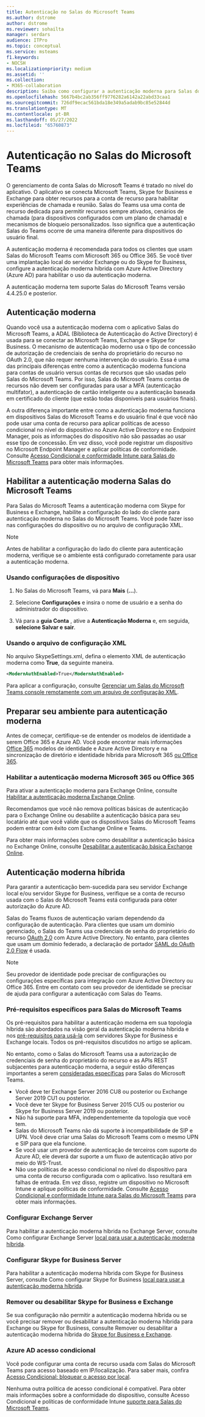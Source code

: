```yaml
---
title: Autenticação no Salas do Microsoft Teams
ms.author: dstrome
author: dstrome
ms.reviewer: sohailta
manager: serdars
audience: ITPro
ms.topic: conceptual
ms.service: msteams
f1.keywords:
- NOCSH
ms.localizationpriority: medium
ms.assetid: ''
ms.collection:
- M365-collaboration
description: Saiba como configurar a autenticação moderna para Salas do Microsoft Teams
ms.openlocfilehash: 5667b4bc2ab356ff9776282a6142a22abd33caa1
ms.sourcegitcommit: 726df9ecac561bda18e349a5adab9bc85e52844d
ms.translationtype: MT
ms.contentlocale: pt-BR
ms.lasthandoff: 05/27/2022
ms.locfileid: "65760873"
---
```

# <a name="authentication-in-microsoft-teams-rooms"></a>Autenticação no Salas do Microsoft Teams

O gerenciamento de conta Salas do Microsoft Teams é tratado no nível do aplicativo. O aplicativo se conecta Microsoft Teams, Skype for Business e Exchange para obter recursos para a conta de recurso para habilitar experiências de chamada e reunião. Salas do Teams usa uma conta de recurso dedicada para permitir recursos sempre ativados, cenários de chamada (para dispositivos configurados com um plano de chamada) e mecanismos de bloqueio personalizados. Isso significa que a autenticação Salas do Teams ocorre de uma maneira diferente para dispositivos do usuário final.  

A autenticação moderna é recomendada para todos os clientes que usam Salas do Microsoft Teams com Microsoft 365 ou Office 365. Se você tiver uma implantação local do servidor Exchange ou do Skype for Business, configure a autenticação moderna híbrida [](/office365/enterprise/hybrid-modern-auth-overview) com Azure Active Directory (Azure AD) para habilitar o uso da autenticação moderna.

A autenticação moderna tem suporte Salas do Microsoft Teams versão 4.4.25.0 e posterior.

## <a name="modern-authentication"></a>Autenticação moderna

Quando você usa a autenticação moderna com o aplicativo Salas do Microsoft Teams, a ADAL (Biblioteca de Autenticação do Active Directory) é usada para se conectar ao Microsoft Teams, Exchange e Skype for Business. O mecanismo de autenticação moderno [](/azure/active-directory/develop/v2-oauth-ropc) usa o tipo de concessão de autorização de credenciais de senha do proprietário do recurso no OAuth 2.0, que não requer nenhuma intervenção do usuário. Essa é uma das principais diferenças entre como a autenticação moderna funciona para contas de usuário versus contas de recursos que são usadas pelo Salas do Microsoft Teams. Por isso, Salas do Microsoft Teams contas de recursos não devem ser configuradas para usar a MFA (autenticação multifator), a autenticação de cartão inteligente ou a autenticação baseada em certificado do cliente (que estão todas disponíveis para usuários finais).

A outra diferença importante entre como a autenticação moderna funciona em dispositivos Salas do Microsoft Teams e do usuário final é que você não pode usar uma conta de recurso para aplicar políticas de acesso condicional no nível do dispositivo no Azure Active Directory e no Endpoint Manager, pois as informações do dispositivo não são passadas ao usar esse tipo de concessão. Em vez disso, você pode registrar um dispositivo no Microsoft Endpoint Manager e aplicar políticas de conformidade. Consulte [Acesso Condicional e conformidade Intune para Salas do Microsoft Teams](conditional-access-and-compliance-for-devices.md) para obter mais informações.

## <a name="enable-modern-authentication-on-microsoft-teams-rooms"></a>Habilitar a autenticação moderna Salas do Microsoft Teams

Para Salas do Microsoft Teams a autenticação moderna com Skype for Business e Exchange, habilite a configuração do lado do cliente para autenticação moderna no Salas do Microsoft Teams. Você pode fazer isso nas configurações do dispositivo ou no arquivo de configuração XML.

> [!NOTE]
> Antes de habilitar a configuração do lado do cliente para autenticação moderna, verifique se o ambiente está configurado corretamente para usar a autenticação moderna.

### <a name="using-device-settings"></a>Usando configurações de dispositivo

1. No Salas do Microsoft Teams, vá para **Mais** (**...**).
    
2. Selecione **Configurações** e insira o nome de usuário e a senha do administrador do dispositivo.
3. Vá para a **guia Conta** , ative a **Autenticação Moderna** e, em seguida, **selecione Salvar e sair**.

### <a name="using-the-xml-config-file"></a>Usando o arquivo de configuração XML

No arquivo SkypeSettings.xml, defina o elemento XML de autenticação moderna como **True**, da seguinte maneira.

```XML
<ModernAuthEnabled>True</ModernAuthEnabled>
```

Para aplicar a configuração, consulte [Gerenciar um Salas do Microsoft Teams console remotamente com um arquivo de configuração XML](xml-config-file.md).

## <a name="prepare-your-environment-for-modern-authentication"></a>Preparar seu ambiente para autenticação moderna

Antes de começar, certifique-se de entender os modelos de identidade a serem Office 365 e Azure AD. Você pode encontrar mais informações [Office 365](/Office365/Enterprise/about-office-365-identity) modelos de identidade e Azure Active Directory e na sincronização de diretório e identidade híbrida para Microsoft 365 [ou Office 365](/Office365/Enterprise/plan-for-directory-synchronization).

### <a name="enable-modern-authentication-in-microsoft-365-or-office-365"></a>Habilitar a autenticação moderna Microsoft 365 ou Office 365

Para ativar a autenticação moderna para Exchange Online, consulte [Habilitar a autenticação moderna Exchange Online](/exchange/clients-and-mobile-in-exchange-online/enable-or-disable-modern-authentication-in-exchange-online).

Recomendamos que você não remova políticas básicas de autenticação para o Exchange Online ou desabilite a autenticação básica para seu locatário até que você valide que os dispositivos Salas do Microsoft Teams podem entrar com êxito com Exchange Online e Teams.

Para obter mais informações sobre como desabilitar a autenticação básica no Exchange Online, consulte [Desabilitar a autenticação básica Exchange Online](/exchange/clients-and-mobile-in-exchange-online/disable-basic-authentication-in-exchange-online).

## <a name="hybrid-modern-authentication"></a>Autenticação moderna híbrida

Para garantir a autenticação bem-sucedida para seu servidor Exchange local e/ou servidor Skype for Business, verifique se a conta de recurso usada com o Salas do Microsoft Teams está configurada para obter autorização do Azure AD.

Salas do Teams fluxos de autenticação variam dependendo da configuração de autenticação. Para clientes que usam um domínio gerenciado, o Salas do Teams usa credenciais de senha do proprietário do recurso [OAuth 2.0](/azure/active-directory/develop/v2-oauth-ropc) com Azure Active Directory. No entanto, para clientes que usam um domínio federado, a declaração de portador [SAML do OAuth 2.0 Flow](/azure/active-directory/develop/v2-saml-bearer-assertion) é usada.

> [!NOTE]
> Seu provedor de identidade pode precisar de configurações ou configurações específicas para integração com Azure Active Directory ou Office 365. Entre em contato com seu provedor de identidade se precisar de ajuda para configurar a autenticação com Salas do Teams.


### <a name="prerequisites-specific-to-microsoft-teams-rooms"></a>Pré-requisitos específicos para Salas do Microsoft Teams

Os pré-requisitos para habilitar a autenticação moderna em sua topologia híbrida são abordados na visão geral da autenticação moderna híbrida e nos [pré-requisitos para usá-la](/office365/enterprise/hybrid-modern-auth-overview) com servidores Skype for Business e Exchange locais. Todos os pré-requisitos discutidos no artigo se aplicam.

No entanto, como o Salas do Microsoft Teams usa a autorização de credenciais de senha do proprietário do recurso e as APIs REST subjacentes para autenticação moderna, a seguir estão diferenças importantes a serem [consideradas específicas](https://tools.ietf.org/html/rfc6749#section-1.3.3) para Salas do Microsoft Teams.

- Você deve ter Exchange Server 2016 CU8 ou posterior ou Exchange Server 2019 CU1 ou posterior.
- Você deve ter Skype for Business Server 2015 CU5 ou posterior ou Skype for Business Server 2019 ou posterior.
- Não há suporte para MFA, independentemente da topologia que você tem.
- Salas do Microsoft Teams não dá suporte à incompatibilidade de SIP e UPN. Você deve criar uma Salas do Microsoft Teams com o mesmo UPN e SIP para que ela funcione.
- Se você usar um provedor de autenticação de terceiros com suporte do Azure AD, ele deverá dar suporte a um fluxo de autenticação ativo por meio do WS-Trust.
- Não use políticas de acesso condicional no nível do dispositivo para uma conta de recurso configurada com o aplicativo. Isso resultará em falhas de entrada. Em vez disso, registre um dispositivo no Microsoft Intune e aplique políticas de conformidade. Consulte [Acesso Condicional e conformidade Intune para Salas do Microsoft Teams](conditional-access-and-compliance-for-devices.md) para obter mais informações.

### <a name="configure-exchange-server"></a>Configurar Exchange Server

Para habilitar a autenticação moderna híbrida no Exchange Server, consulte Como configurar Exchange Server [local para usar a autenticação moderna híbrida](/Office365/Enterprise/configure-exchange-server-for-hybrid-modern-authentication).

### <a name="configure-skype-for-business-server"></a>Configurar Skype for Business Server

Para habilitar a autenticação moderna híbrida com Skype for Business Server, consulte Como configurar Skype for Business [local para usar a autenticação moderna híbrida](/Office365/Enterprise/configure-exchange-server-for-hybrid-modern-authentication).

### <a name="remove-or-disable-skype-for-business-and-exchange"></a>Remover ou desabilitar Skype for Business e Exchange

Se sua configuração não permitir a autenticação moderna híbrida ou se você precisar remover ou desabilitar a autenticação moderna híbrida para Exchange ou Skype for Business, consulte Remover ou desabilitar a autenticação moderna híbrida do [Skype for Business e Exchange](/Office365/Enterprise/remove-or-disable-hybrid-modern-authentication-from-skype-for-business-and-excha).

### <a name="azure-ad-conditional-access"></a>Azure AD acesso condicional

Você pode configurar uma conta de recurso usada com Salas do Microsoft Teams para acesso baseado em IP/localização. Para saber mais, confira [Acesso Condicional: bloquear o acesso por local](/azure/active-directory/conditional-access/howto-conditional-access-policy-location).

Nenhuma outra política de acesso condicional é compatível. Para obter mais informações sobre a conformidade do dispositivo, consulte Acesso Condicional e políticas de conformidade Intune [suporte para Salas do Microsoft Teams](supported-ca-and-compliance-policies.md).
